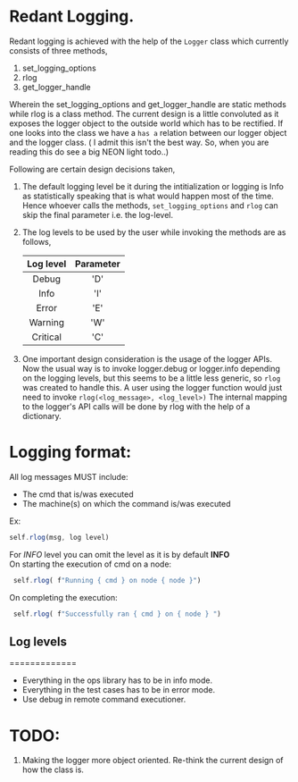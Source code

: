 # Redant Logging.

Redant logging is achieved with the help of the `Logger` class which currently
consists of three methods,
1. set_logging_options
2. rlog
3. get_logger_handle

Wherein the set_logging_options and get_logger_handle are static methods while
rlog is a class method. The current design is a little convoluted as it exposes
the logger object to the outside world which has to be rectified. If one looks
into the class we have a `has a` relation between our logger object and the 
logger class. ( I admit this isn't the best way. So, when you are reading this
do see a big NEON light todo..)

Following are certain design decisions taken,
1. The default logging level be it during the intitialization or logging is Info
as statistically speaking that is what would happen most of the time. Hence 
whoever calls the methods, `set_logging_options` and `rlog` can skip the final
parameter i.e. the log-level.
2. The log levels to be used by the user while invoking the methods are as follows,

	| Log level | Parameter |
	|:---------:|:---------:|
	|   Debug   |    'D'	|
	|   Info    |    'I'	|
	|   Error   |    'E'    |
	|   Warning |    'W'    |
	|  Critical |    'C'    |


3. One important design consideration is the usage of the logger APIs. Now the usual 
way is to invoke logger.debug or logger.info depending on the logging levels, but
this seems to be a little less generic, so `rlog` was created to handle this.
 A user using the logger function would just need to invoke `rlog(<log_message>, <log_level>)`
 The internal mapping to the logger's API calls will be done by rlog with the help of
a dictionary.

# Logging format:

All log messages MUST include:
* The cmd that is/was executed
* The machine(s) on which the command is/was executed

Ex: 

```js
self.rlog(msg, log level)

```
For *INFO* level you can omit the level as it is by default **INFO**<br>
On starting the execution of cmd on a node:<br>
```js
 self.rlog( f"Running { cmd } on node { node }")
```
On completing the execution:
```js
 self.rlog( f"Successfully ran { cmd } on { node } ")
```
## Log levels
=============

* Everything in the ops library has to be in info mode.
* Everything in the test cases has to be in error mode.
* Use debug in remote command executioner.


# TODO:
1. Making the logger more object oriented. Re-think the current design of how
the class is.
        
